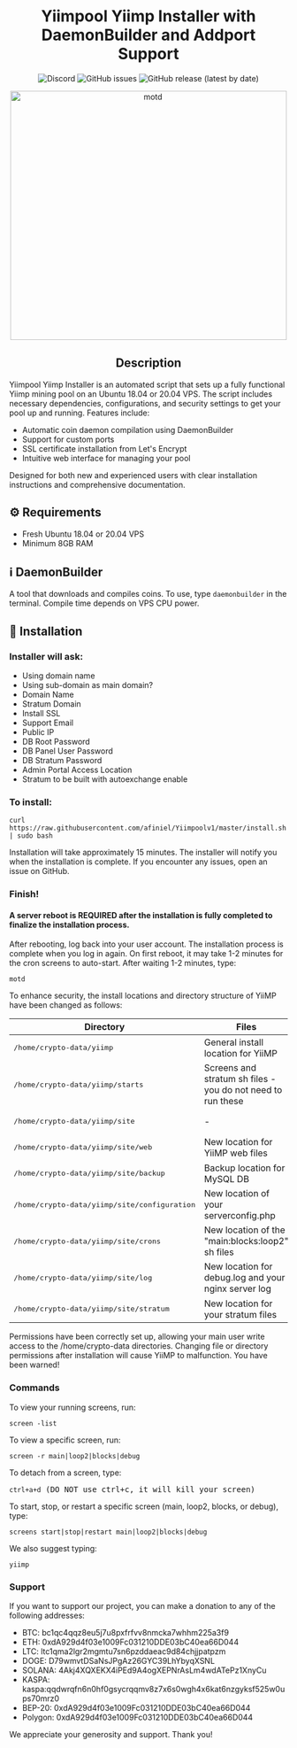<h1 align="center">Yiimpool Yiimp Installer with DaemonBuilder and Addport Support</h1>

<p align="center">
  <img alt="Discord" src="https://img.shields.io/discord/904564600354254898?label=Discord">
  <img alt="GitHub issues" src="https://img.shields.io/github/issues/afiniel/yiimp_install_script">
  <img alt="GitHub release (latest by date)" src="https://img.shields.io/github/v/release/afiniel/yiimp_install_script">
</p>

<p align="center">
  <img src="./.assets/motd.png" alt="motd" width="500" height="450">
</p>

<h2 align="center">Description</h2>
<p>Yiimpool Yiimp Installer is an automated script that sets up a fully functional Yiimp mining pool on an Ubuntu 18.04 or 20.04 VPS. The script includes necessary dependencies, configurations, and security settings to get your pool up and running. Features include:</p>
<ul>
  <li>Automatic coin daemon compilation using DaemonBuilder</li>
  <li>Support for custom ports</li>
  <li>SSL certificate installation from Let's Encrypt</li>
  <li>Intuitive web interface for managing your pool</li>
</ul>
<p>Designed for both new and experienced users with clear installation instructions and comprehensive documentation.</p>

<h2>⚙️ Requirements</h2>
<ul>
  <li>Fresh Ubuntu 18.04 or 20.04 VPS</li>
  <li>Minimum 8GB RAM</li>
</ul>

<h2>ℹ️ DaemonBuilder</h2>
<p>A tool that downloads and compiles coins. To use, type <code>daemonbuilder</code> in the terminal. Compile time depends on VPS CPU power.</p>

<h2>💾 Installation</h2>
<h3>Installer will ask:</h3>
<ul>
  <li>Using domain name</li>
  <li>Using sub-domain as main domain?</li>
  <li>Domain Name</li>
  <li>Stratum Domain</li>
  <li>Install SSL</li>
  <li>Support Email</li>
  <li>Public IP</li>
  <li>DB Root Password</li>
  <li>DB Panel User Password</li>
  <li>DB Stratum Password</li>
  <li>Admin Portal Access Location</li>
  <li>Stratum to be built with autoexchange enable</li>
</ul>

<h3>To install:</h3>
<pre><code>curl https://raw.githubusercontent.com/afiniel/Yiimpoolv1/master/install.sh | sudo bash</code></pre>
<p>Installation will take approximately 15 minutes. The installer will notify you when the installation is complete. If you encounter any issues, open an issue on GitHub.</p>

<h3>Finish!</h3>
<h4>A server reboot is REQUIRED after the installation is fully completed to finalize the installation process.</h4>
<p>After rebooting, log back into your user account. The installation process is complete when you log in again. On first reboot, it may take 1-2 minutes for the cron screens to auto-start. After waiting 1-2 minutes, type:</p>
<pre><code>motd</code></pre>

<p>To enhance security, the install locations and directory structure of YiiMP have been changed as follows:</p>
<table>
  <thead>
    <tr>
      <th>Directory</th>
      <th>Files</th>
    </tr>
  </thead>
  <tbody>
    <tr>
      <td><pre>/home/crypto-data/yiimp</pre></td>
      <td>General install location for YiiMP</td>
    </tr>
    <tr>
      <td><pre>/home/crypto-data/yiimp/starts</pre></td>
      <td>Screens and stratum sh files - you do not need to run these</td>
    </tr>
    <tr>
      <td><pre>/home/crypto-data/yiimp/site</pre></td>
      <td>-</td>
    </tr>
    <tr>
      <td><pre>/home/crypto-data/yiimp/site/web</pre></td>
      <td>New location for YiiMP web files</td>
    </tr>
    <tr>
      <td><pre>/home/crypto-data/yiimp/site/backup</pre></td>
      <td>Backup location for MySQL DB</td>
    </tr>
    <tr>
      <td><pre>/home/crypto-data/yiimp/site/configuration</pre></td>
      <td>New location of your serverconfig.php</td>
    </tr>
    <tr>
      <td><pre>/home/crypto-data/yiimp/site/crons</pre></td>
      <td>New location of the "main:blocks:loop2" sh files</td>
    </tr>
    <tr>
      <td><pre>/home/crypto-data/yiimp/site/log</pre></td>
      <td>New location for debug.log and your nginx server log</td>
    </tr>
    <tr>
      <td><pre>/home/crypto-data/yiimp/site/stratum</pre></td>
      <td>New location for your stratum files</td>
    </tr>
  </tbody>
</table>
<p>Permissions have been correctly set up, allowing your main user write access to the /home/crypto-data directories. Changing file or directory permissions after installation will cause YiiMP to malfunction. You have been warned!</p>

<h3>Commands</h3>
<p>To view your running screens, run:</p>
<pre><code>screen -list</code></pre>
<p>To view a specific screen, run:</p>
<pre><code>screen -r main|loop2|blocks|debug</code></pre>
<p>To detach from a screen, type:</p>
<pre><code>ctrl+a+d</code> (DO NOT use ctrl+c, it will kill your screen)</pre>
<p>To start, stop, or restart a specific screen (main, loop2, blocks, or debug), type:</p>
<pre><code>screens start|stop|restart main|loop2|blocks|debug</code></pre>
<p>We also suggest typing:</p>
<pre><code>yiimp</code></pre>

<h3>Support</h3>
<p>If you want to support our project, you can make a donation to any of the following addresses:</p>
<ul>
  <li>BTC: bc1qc4qqz8eu5j7u8pxfrfvv8nmcka7whhm225a3f9</li>
  <li>ETH: 0xdA929d4f03e1009Fc031210DDE03bC40ea66D044</li>
  <li>LTC: ltc1qma2lgr2mgmtu7sn6pzddaeac9d84chjjpatpzm</li>
  <li>DOGE: D79wmvtDSaNsJPgAz26GYC39LhYbyqXSNL</li>
  <li>SOLANA: 4Akj4XQXEKX4iPEd9A4ogXEPNrAsLm4wdATePz1XnyCu</li>
  <li>KASPA: kaspa:qqdwrqfn6n0hf0gsycrqqmv8z7x6s0wgh4x6kat6nzgyksf525w0ups70mrz0</li>
  <li>BEP-20: 0xdA929d4f03e1009Fc031210DDE03bC40ea66D044</li>
  <li>Polygon: 0xdA929d4f03e1009Fc031210DDE03bC40ea66D044</li>
</ul>
<p>We appreciate your generosity and support. Thank you!</p>

